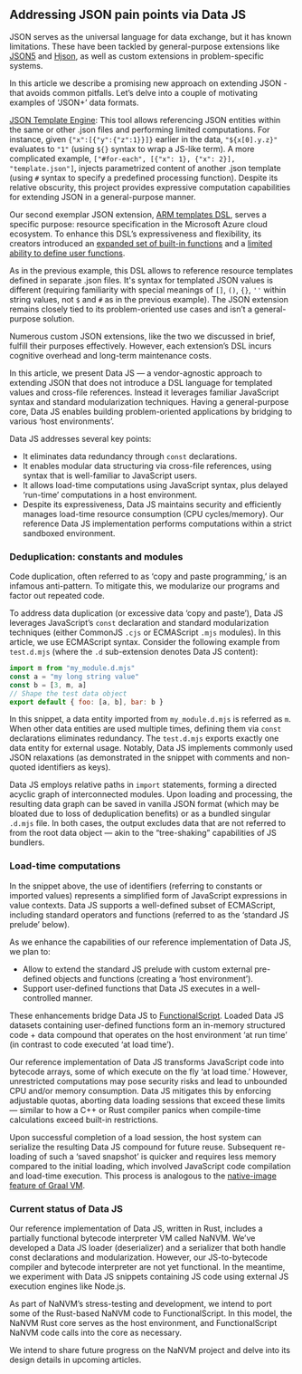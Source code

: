 ## Addressing JSON pain points via Data JS

JSON serves as the universal language for data exchange, but it has known limitations.
These have been tackled by general-purpose extensions like
[JSON5](https://json5.org/) and [Hjson](https://github.com/hjson/hjson-js), as well as
custom extensions in problem-specific systems.

In this article we describe a promising new approach on extending JSON - that avoids
common pitfalls. Let’s delve into a couple of motivating examples of ‘JSON+’ data
formats.

[JSON Template Engine](https://github.com/vmware-archive/json-template-engine/blob/master/templating/README.md):
This tool allows referencing JSON entities within the same or other .json files and
performing limited computations. For instance, given `{"x":[{"y":{"z":1}}]}` earlier in
the data, `"${x[0].y.z}"` evaluates to `"1"` (using `${}` syntax to wrap a JS-like
term). A more complicated example,
`["#for-each", [{"x": 1}, {"x": 2}], "template.json"]`, injects parametrized
content of another .json template (using `#` syntax to specify a predefined processing
function). Despite its relative obscurity, this project provides expressive computation
capabilities for extending JSON in a general-purpose manner.

Our second exemplar JSON extension,
[ARM templates DSL](https://learn.microsoft.com/en-us/azure/azure-resource-manager/templates/syntax),
serves a specific purpose: resource specification in the Microsoft Azure cloud
ecosystem. To enhance this DSL’s expressiveness and flexibility, its creators
introduced an
[expanded set of built-in functions](https://learn.microsoft.com/en-us/azure/azure-resource-manager/templates/template-functions)
and a [limited ability to define user functions](https://learn.microsoft.com/en-us/azure/azure-resource-manager/templates/syntax#functions).

As in the previous example, this DSL allows to reference resource templates defined
in separate .json files. It's syntax for templated JSON values is different (requiring
familiarity with special meanings of  `[]`, `()`, `{}`, `''` within string values, not
`$` and `#` as in the previous example). The JSON extension remains closely tied to its
problem-oriented use cases and isn’t a general-purpose solution.

Numerous custom JSON extensions, like the two we discussed in brief, fulfill their
purposes effectively. However, each extension’s DSL incurs cognitive overhead and
long-term maintenance costs.

In this article, we present Data JS — a vendor-agnostic approach to extending JSON
that does not introduce a DSL language for templated values and cross-file references.
Instead it leverages familiar JavaScript syntax and standard modularization techniques.
Having a general-purpose core, Data JS enables
building problem-oriented applications by bridging to various ‘host environments’.

Data JS addresses several key points:
- It eliminates data redundancy through `const` declarations.
- It enables modular data structuring via cross-file references, using syntax that is
well-familiar to JavaScript users. 
- It allows load-time computations using JavaScript syntax, plus delayed ‘run-time’
computations in a host environment.
- Despite its expressiveness, Data JS maintains security and efficiently manages 
load-time resource consumption (CPU cycles/memory). Our reference Data JS
implementation performs computations within a strict sandboxed environment.

### Deduplication: constants and modules

Code duplication, often referred to as ‘copy and paste programming,’ is an infamous
anti-pattern. To mitigate this, we modularize our programs and factor out repeated code.

To address data duplication (or excessive data ‘copy and paste’), Data JS leverages
JavaScript’s `const` declaration and standard modularization techniques (either
CommonJS `.cjs` or ECMAScript `.mjs` modules). In this article, we use ECMAScript
syntax. Consider the following example from `test.d.mjs` (where the `.d` sub-extension
denotes Data JS content):

```js
import m from "my_module.d.mjs"
const a = "my long string value"
const b = [3, m, a]
// Shape the test data object
export default { foo: [a, b], bar: b }
```

In this snippet, a data entity imported from `my_module.d.mjs` is referred as `m`.
When other data entities are used multiple times, defining them via `const`
declarations eliminates redundancy. The `test.d.mjs` exports exactly one data entity
for external usage. Notably, Data JS implements commonly used JSON relaxations (as
demonstrated in the snippet with comments and non-quoted identifiers as keys).

Data JS employs relative paths in `import` statements, forming a directed acyclic graph
of interconnected modules. Upon loading and processing, the resulting data graph can be
saved in vanilla JSON format (which may be bloated due to loss of deduplication
benefits) or as a bundled singular `.d.mjs` file. In both cases, the output excludes
data that are not referred to from the root data object — akin to the “tree-shaking”
capabilities of JS bundlers.


### Load-time computations

In the snippet above, the use of identifiers (referring to constants or imported
values) represents a simplified form of JavaScript expressions in value contexts. Data
JS supports a well-defined subset of ECMAScript, including standard operators and
functions (referred to as the ‘standard JS prelude’ below).

As we enhance the capabilities of our reference implementation of Data JS, we plan to:
- Allow to extend the standard JS prelude with custom external pre-defined objects and
functions (creating a ‘host environment’).
- Support user-defined functions that Data JS executes in a well-controlled manner.

These enhancements bridge Data JS to
[FunctionalScript](https://medium.com/@sergeyshandar/list/functional-programming-in-javascript-495efca5536a).
Loaded Data JS datasets containing user-defined functions form an in-memory structured
code + data compound that operates on the host environment ‘at run time’ (in contrast
to code executed ‘at load time’).

Our reference implementation of Data JS transforms JavaScript code into bytecode
arrays, some of which execute on the fly ‘at load time.’ However, unrestricted
computations may pose security risks and lead to unbounded CPU and/or memory
consumption. Data JS mitigates this by enforcing adjustable quotas, aborting data
loading sessions that exceed these limits — similar to how a C++ or Rust compiler
panics when compile-time calculations exceed built-in restrictions.

Upon successful completion of a load session, the host system can serialize the
resulting Data JS compound for future reuse. Subsequent re-loading of such a ‘saved
snapshot’ is quicker and requires less memory compared to the initial loading, which
involved JavaScript code compilation and load-time execution. This process is analogous
to the [native-image feature of Graal VM](https://www.graalvm.org/latest/reference-manual/native-image/).

### Current status of Data JS

Our reference implementation of Data JS, written in Rust, includes a partially
functional bytecode interpreter VM called NaNVM. We’ve developed a Data JS loader
(deserializer) and a serializer that both handle const declarations and modularization.
However, our JS-to-bytecode compiler and bytecode interpreter are not yet functional.
In the meantime, we experiment with Data JS snippets containing JS code using external
JS execution engines like Node.js.

As part of NaNVM’s stress-testing and development, we intend to port some of the
Rust-based NaNVM code to FunctionalScript. In this model, the NaNVM Rust core serves as
the host environment, and FunctionalScript NaNVM code calls into the core as necessary.

We intend to share future progress on the NaNVM project and delve into its design details in upcoming articles.